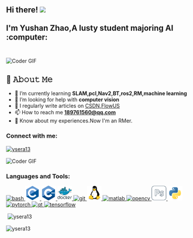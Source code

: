 <h2 align="left">
 <abc>
  <br>Hi there! <img src="https://user-images.githubusercontent.com/42378118/110234147-e3259600-7f4e-11eb-95be-0c4047144dea.gif" width="30"><br>
  <br> I'm Yushan Zhao,A lusty student majoring AI :computer:<br>
  <br>
 </abc>
</h2>
<img align="center" src="https://media4.giphy.com/media/v1.Y2lkPTc5MGI3NjExaDJpejVnM2FuZWUzcWpjMXM0N3VzZWk3czhhd2E3dTEycW94bTdyYiZlcD12MV9pbnRlcm5hbF9naWZfYnlfaWQmY3Q9Zw/Zub9Mwuj5Ss514yATd/giphy.gif" alt="Coder GIF" width="500">

## :book: 𝙰𝚋𝚘𝚞𝚝 𝙼𝚎
- 🌱 I’m currently learning **SLAM,pcl,Nav2,BT,ros2,RM,machine learning**
- 🤝 I’m looking for help with **computer vision**
- 📝 I regularly write articles on [CSDN,FlowUS](CSDN,FlowUS)
- 📫 How to reach me **189761560@qq.com**
- 📄 Know about my experiences.Now I'm an RMer.

<h3 align="left">Connect with me:</h3>
<p align="left"> 
<a href="https://www.youtube.com/c/ysera13" target="blank"><img align="center" src="https://raw.githubusercontent.com/rahuldkjain/github-profile-readme-generator/master/src/images/icons/Social/youtube.svg" alt="ysera13" height="30" width="40" /></a>
</p>
<img align="center" src="https://media2.giphy.com/media/v1.Y2lkPTc5MGI3NjExc290dHk0ZzJleWoxa21pc3o1bWRxZjZrZWdjYWRidDQ3NzhzMGt3cSZlcD12MV9pbnRlcm5hbF9naWZfYnlfaWQmY3Q9Zw/20ZLtHwymkS1cOoBdW/giphy.gif" alt="Coder GIF" width="500">
<h3 align="left">Languages and Tools:</h3>

<p align="left"> <a href="https://www.gnu.org/software/bash/" target="_blank" rel="noreferrer"> <img src="https://www.vectorlogo.zone/logos/gnu_bash/gnu_bash-icon.svg" alt="bash" width="40" height="40"/> </a> <a href="https://www.cprogramming.com/" target="_blank" rel="noreferrer"> <img src="https://raw.githubusercontent.com/devicons/devicon/master/icons/c/c-original.svg" alt="c" width="40" height="40"/> </a> <a href="https://www.w3schools.com/cpp/" target="_blank" rel="noreferrer"> <img src="https://raw.githubusercontent.com/devicons/devicon/master/icons/cplusplus/cplusplus-original.svg" alt="cplusplus" width="40" height="40"/> </a> <a href="https://www.docker.com/" target="_blank" rel="noreferrer"> <img src="https://raw.githubusercontent.com/devicons/devicon/master/icons/docker/docker-original-wordmark.svg" alt="docker" width="40" height="40"/> </a> <a href="https://git-scm.com/" target="_blank" rel="noreferrer"> <img src="https://www.vectorlogo.zone/logos/git-scm/git-scm-icon.svg" alt="git" width="40" height="40"/> </a> <a href="https://www.linux.org/" target="_blank" rel="noreferrer"> <img src="https://raw.githubusercontent.com/devicons/devicon/master/icons/linux/linux-original.svg" alt="linux" width="40" height="40"/> </a> <a href="https://www.mathworks.com/" target="_blank" rel="noreferrer"> <img src="https://upload.wikimedia.org/wikipedia/commons/2/21/Matlab_Logo.png" alt="matlab" width="40" height="40"/> </a> <a href="https://opencv.org/" target="_blank" rel="noreferrer"> <img src="https://www.vectorlogo.zone/logos/opencv/opencv-icon.svg" alt="opencv" width="40" height="40"/> </a> <a href="https://www.photoshop.com/en" target="_blank" rel="noreferrer"> <img src="https://raw.githubusercontent.com/devicons/devicon/master/icons/photoshop/photoshop-line.svg" alt="photoshop" width="40" height="40"/> </a> <a href="https://www.python.org" target="_blank" rel="noreferrer"> <img src="https://raw.githubusercontent.com/devicons/devicon/master/icons/python/python-original.svg" alt="python" width="40" height="40"/> </a> <a href="https://pytorch.org/" target="_blank" rel="noreferrer"> <img src="https://www.vectorlogo.zone/logos/pytorch/pytorch-icon.svg" alt="pytorch" width="40" height="40"/> </a> <a href="https://www.qt.io/" target="_blank" rel="noreferrer"> <img src="https://upload.wikimedia.org/wikipedia/commons/0/0b/Qt_logo_2016.svg" alt="qt" width="40" height="40"/> </a> <a href="https://www.tensorflow.org" target="_blank" rel="noreferrer"> <img src="https://www.vectorlogo.zone/logos/tensorflow/tensorflow-icon.svg" alt="tensorflow" width="40" height="40"/> </a> </p>

<p>&nbsp;<img align="center" src="https://github-readme-stats.vercel.app/api?username=ysera13&show_icons=true&locale=en" alt="ysera13" /></p>

<p><img align="center" src="https://github-readme-streak-stats.herokuapp.com/?user=ysera13&" alt="ysera13" /></p>

